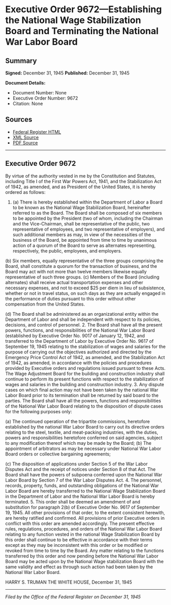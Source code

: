 # Executive Order 9672—Establishing the National Wage Stabilization Board and Terminating the National War Labor Board

## Summary

**Signed:** December 31, 1945
**Published:** December 31, 1945

**Document Details:**
- Document Number: None
- Executive Order Number: 9672
- Citation: None

## Sources
- [Federal Register HTML](https://www.presidency.ucsb.edu/documents/executive-order-9672-establishing-the-national-wage-stabilization-board-and-terminating)
- [XML Source](None)
- [PDF Source](None)

---

## Executive Order 9672

By virtue of the authority vested in me by the Constitution and Statutes, including Title I of the First War Powers Act, 1941, and the Stabilization Act of 1942, as amended, and as President of the United States, it is hereby ordered as follows:
1. (a) There is hereby established within the Department of Labor a Board to be known as the National Wage Stabilization Board, hereinafter referred to as the Board. The Board shall be composed of six members to be appointed by the President (two of whom, including the Chairman and the Vice-Chairman, shall be representative of the public, two representative of employees, and two representative of employers), and such additional members as may, in view of the necessities of the business of the Board, be appointed from time to time by unanimous action of a quorum of the Board to serve as alternates representing, respectively, the public, employees, and employers.

(b) Six members, equally representative of the three groups comprising the Board, shall constitute a quorum for the transaction of business, and the Board may act with not more than twelve members likewise equally representative of such three groups.
(c) Members of the Board (including alternates) shall receive actual transportation expenses and other necessary expenses, and not to exceed $25 per diem in lieu of subsistence, whether or not in travel status, on such days as they are actually engaged in the performance of duties pursuant to this order without other compensation from the United States.

(d) The Board shall be administered as an organizational entity within the Department of Labor and shall be independent with respect to its policies, decisions, and control of personnel.
2. The Board shall have all the present powers, functions, and responsibilities of the National War Labor Board (established by Executive Order No. 9017 of January 12, 1942, and transferred to the Department of Labor by Executive Order No. 9617 of September 19, 1945 relating to the stabilization of wages and salaries for the purpose of carrying out the objectives authorized and directed by the Emergency Price Control Act of 1942, as amended, and the Stabilization Act of 1942, as amended, in accordance with the policies and procedures provided by Executive orders and regulations issued pursuant to these Acts. The Wage Adjustment Board for the building and construction industry shall continue to perform its present functions with respect to the stabilization of wages and salaries in the building and construction industry.
3. Any dispute cases on which final action may not have been taken by the national War Labor Board prior to its termination shall be returned by said board to the parties. The Board shall have all the powers, functions and responsibilities of the National War Labor Board relating to the disposition of dispute cases for the following purposes only:

(a) The continued operation of the tripartite commissions, heretofore established by the national War Labor Board to carry out its directive orders relating to the steel, textile, and meat-packing industries, with the duties, powers and responsibilities heretofore conferred on said agencies, subject to any modification thereof which may be made by the Board;
(b) The appointment of arbitrators as may be necessary under National War Labor Board orders or collective bargaining agreements;

(c) The disposition of applications under Section 5 of the War Labor Disputes Act and the receipt of notices under Section 8 of that Act.
The Board shall have the powers of subpoena conferred upon the National War Labor Board by Section 7 of the War Labor Disputes Act.
4. The personnel, records, property, funds, and outstanding obligations of the National War Labor Board are hereby transferred to the National Wage Stabilization Board in the Department of Labor and the National War Labor Board is hereby terminated.
5. This order shall be deemed an amendment of and substitution for paragraph 2(b) of Executive Order No. 9617 of September 19, 1945. All other provisions of that order, to the extent consistent herewith, are hereby ratified and confirmed. All provisions of prior Executive orders in conflict with this order are amended accordingly. The present effective rules, regulations, procedures, and orders of the National War Labor Board relating to any function vested in the national Wage Stabilization Board by this order shall continue to be effective in accordance with their terms except as they may be inconsistent with this order or be modified or revoked from time to time by the Board. Any matter relating to the functions transferred by this order and now pending before the National War Labor Board may be acted upon by the National Wage stabilization Board with the same validity and effect as through such action had been taken by the National War Labor Board.

HARRY S. TRUMAN
THE WHITE HOUSE,
December 31, 1945

---

*Filed by the Office of the Federal Register on December 31, 1945*
